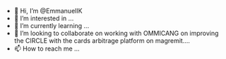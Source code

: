- 👋 Hi, I’m @EmmanuelIK
- 👀 I’m interested in ...
- 🌱 I’m currently learning ...
- 💞️ I’m looking to collaborate on working with OMMICANG on improving the CIRCLE with the cards arbitrage platform on magremit....
- 📫 How to reach me ...

<!---
EmmanuelIK/EmmanuelIK is a ✨ special ✨ repository because its `README.md` (this file) appears on your GitHub profile.
You can click the Preview link to take a look at your changes.
--->
